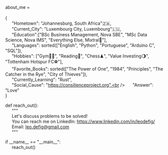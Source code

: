 about_me = <br /><br />{<br />
    &emsp;&ensp;"Hometown": "Johannesburg, South Africa"🇿🇦,<br />
    &emsp;&ensp;"Current_City": "Luxembourg City, Luxembourg"🇱🇺,<br />
    &emsp;&ensp;"Education":["BSc Business Management, Nova SBE", "MSc Data Science, Nova IMS", "Everything Else, Mixtral🥹"],<br />
    &emsp;&ensp;"Languages": sorted(["English", "Python", "Portuguese", "Arduino C", "SQL"]),<br />
    &emsp;&ensp;"Hobbies": ["Gym🏋🏻", "Reading📖", "Chess♟", "Value Investing🌖", "Tottenham Hotspur FC⚽️"],<br />
    &emsp;&ensp;"Favorite_Books": sorted(["The Power of One", "1984", "Principles", "The Catcher in the Rye", "City of Thieves"]),<br />
    &emsp;&ensp;"Currently_Learning": "Rust",<br />
    &emsp;&ensp;"Social_Cause": "https://consilienceproject.org",<br />
    &emsp;&ensp;"Answer": "Love"<br />
}<br />

def reach_out():<br />
    &emsp;&ensp;"""<br />
    &emsp;&ensp;Let's discuss problems to be solved!<br />
    &emsp;&ensp;You can reach me on LinkedIn: https://www.linkedin.com/in/leodefig/<br />
    &emsp;&ensp;Email: leo.defig@gmail.com<br />
    &emsp;&ensp;"""<br />

if  \_\_name\_\_ == "\_\_main\_\_":<br />
		&emsp;&ensp;reach_out()<br />
